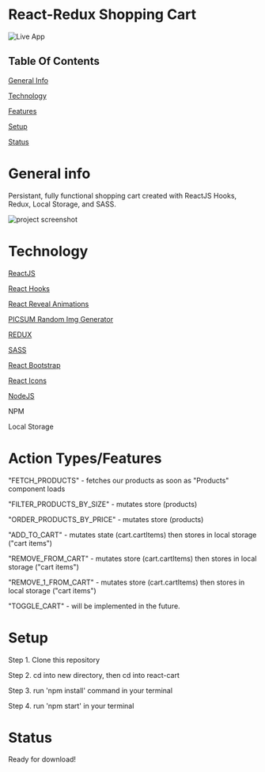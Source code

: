 # React-Redux Shopping Cart

![Live App](https://infallible-curran-8b951a.netlify.app/)

## Table Of Contents
[General Info](#general-info)

[Technology](#technology)

[Features](#ACTION-TYPES/FEATURES)

[Setup](#setup)

[Status](#status) 



# General info
Persistant, fully functional shopping cart created with ReactJS Hooks, Redux, Local Storage, and SASS.

![project screenshot](https://i.imgur.com/VAPes5c.png)



# Technology
[ReactJS](https://reactjs.org)

[React Hooks](https://reactjs.org/docs/hooks-intro.html)

[React Reveal Animations](https://www.react-reveal.com/) 

[PICSUM Random Img Generator](https://picsum.photos/)

[REDUX](https://reactjs.org/docs/hooks-custom.html#extracting-a-custom-hook)

[SASS](https://reactjs.org/docs/hooks-reference.html#usestate)

[React Bootstrap](https://react-bootstrap.github.io/)

[React Icons](https://react-icons.github.io/react-icons/)

[NodeJS](https://nodejs.org/en/)

NPM

Local Storage




# Action Types/Features

"FETCH_PRODUCTS" - fetches our products as soon as "Products" component loads 

"FILTER_PRODUCTS_BY_SIZE" - mutates store (products)

"ORDER_PRODUCTS_BY_PRICE" - mutates store (products)

"ADD_TO_CART" - mutates state (cart.cartItems) then stores in local storage ("cart items")

"REMOVE_FROM_CART" - mutates store (cart.cartItems) then stores in local storage ("cart items")

"REMOVE_1_FROM_CART" - mutates store (cart.cartItems) then stores in local storage ("cart items")

"TOGGLE_CART" - will be implemented in the future.


# Setup

Step 1. Clone this repository

Step 2. cd into new directory, then cd into react-cart

Step 3. run 'npm install' command in your terminal

Step 4. run 'npm start' in your terminal 


# Status

Ready for download!
